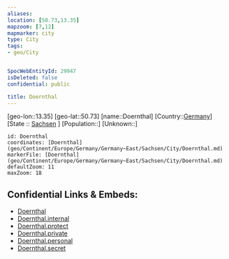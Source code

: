 ```yaml
---
aliases: 
location: [50.73,13.35]
mapzoom: [7,12] 
mapmarker: city 
type: City
tags:
- geo/City


SpocWebEntityId: 29947
isDeleted: false
confidential: public

title: Doernthal
---
```

[geo-lon::13.35]
[geo-lat::50.73]
[name::Doernthal]
[Country::[Germany](geo/Continent/Europe/Germany.md)]
[State :: [Sachsen](geo/Continent/Europe/Germany/Germany~East/Sachsen.md) ]
[Population::]
[Unknown::]


```leaflet
id: Doernthal
coordinates: [Doernthal](geo/Continent/Europe/Germany/Germany~East/Sachsen/City/Doernthal.md)
markerFile: [Doernthal](geo/Continent/Europe/Germany/Germany~East/Sachsen/City/Doernthal.md)
defaultZoom: 11 
maxZoom: 18
```


## Confidential Links & Embeds: 
- [Doernthal](../../../../../../../../_public/geo/Continent/Europe/Germany/Germany~East/Sachsen/City/Doernthal.md) 
- [Doernthal.internal](../../../../../../../../_internal/geo/Continent/Europe/Germany/Germany~East/Sachsen/City/Doernthal.internal.md) 
- [Doernthal.protect](../../../../../../../../_protect/geo/Continent/Europe/Germany/Germany~East/Sachsen/City/Doernthal.protect.md) 
- [Doernthal.private](../../../../../../../../_private/geo/Continent/Europe/Germany/Germany~East/Sachsen/City/Doernthal.private.md) 
- [Doernthal.personal](../../../../../../../../_personal/geo/Continent/Europe/Germany/Germany~East/Sachsen/City/Doernthal.personal.md) 
- [Doernthal.secret](../../../../../../../../_secret/geo/Continent/Europe/Germany/Germany~East/Sachsen/City/Doernthal.secret.md) 

